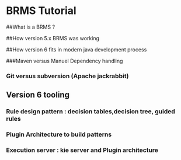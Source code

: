 # BRMS Tutorial


##What is a BRMS ?




##How version 5.x BRMS was working 



##How version 6 fits in modern java development process


###Maven versus Manuel Dependency handling


### Git versus subversion (Apache jackrabbit)



## Version 6 tooling 

### Rule design pattern : decision tables,decision tree, guided rules

### Plugin Architecture to build patterns


### Execution server : kie server and Plugin architecture




